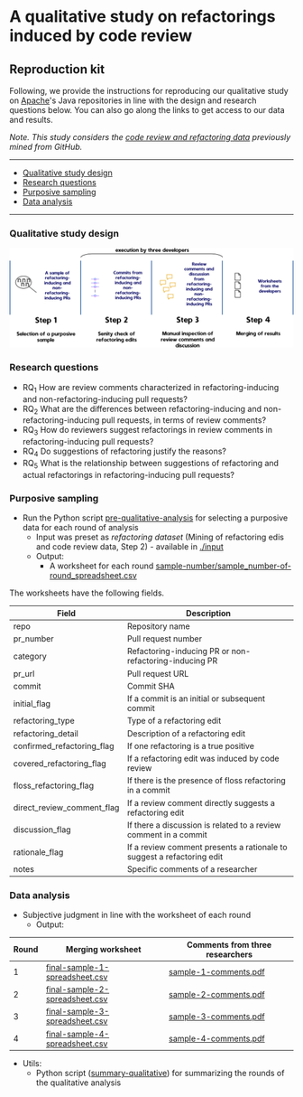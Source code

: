 # A qualitative study on refactorings induced by code review

## Reproduction kit

Following, we provide the instructions for reproducing our qualitative study on [Apache](https://github.com/apache)'s Java repositories in line with the design and research questions below.
You can also go along the links to get access to our data and results.

*Note. This study considers the [code review and refactoring data](https://github.com/flaviacoelho/thesis-reproduction-kit/tree/master?tab=readme-ov-file#Mining-of-Refactoring-Edits-and-Code-Review-Data) previously mined from GitHub.*

---
  * [Qualitative study design](#Qualitative-study-design)
  * [Research questions](#Research-questions)
  * [Purposive sampling](#Purposive-sampling)
  * [Data analysis](#Data-analysis)
---

### Qualitative study design
![StudyTwoDesign](./images/study_two_design.jpg)

### Research questions
* RQ<sub>1</sub> How are review comments characterized in refactoring-inducing and non-refactoring-inducing pull requests? 
* RQ<sub>2</sub> What are the differences between refactoring-inducing and non-refactoring-inducing pull requests, in terms of review comments? 
* RQ<sub>3</sub> How do reviewers suggest refactorings in review comments in refactoring-inducing pull requests? 
* RQ<sub>4</sub> Do suggestions of refactoring justify the reasons? 
* RQ<sub>5</sub> What is the relationship between suggestions of refactoring and actual
refactorings in refactoring-inducing pull requests? 

### Purposive sampling
* Run the Python script [pre-qualitative-analysis](study-two/pre-qualitative-analysis.py) for selecting a purposive data for each round of analysis
  * Input was preset as *refactoring dataset* (Mining of refactoring edis and code review data, Step 2) - available in [./input](study-two/input)
  * Output: 
      * A worksheet for each round [sample-number/sample_number-of-round_spreadsheet.csv](study-two/output/)

The worksheets have the following fields.
 
| Field                      | Description                                                            |
|----------------------------|------------------------------------------------------------------------|
| repo                       | Repository name                                                        |
| pr_number                  | Pull request number                                                    |
| category                   | Refactoring-inducing PR or non-refactoring-inducing PR                 |
| pr_url                     | Pull request URL                                                       |
| commit                     | Commit SHA                                                             |
| initial_flag               | If a commit is an initial or subsequent commit                         |
| refactoring_type           | Type of a refactoring edit                                             |
| refactoring_detail         | Description of a refactoring edit                                      |
| confirmed_refactoring_flag | If one refactoring is a true positive                                  |
| covered_refactoring_flag   | If a refactoring edit was induced by code review                       |
| floss_refactoring_flag     | If there is the presence of floss refactoring in a commit              |
| direct_review_comment_flag | If a review comment directly suggests a refactoring edit               |
| discussion_flag            | If there a discussion is related to a review comment in a commit       |
| rationale_flag             | If a review comment presents a rationale to suggest a refactoring edit |
| notes                      | Specific comments of a researcher                                      |
    
### Data analysis
* Subjective judgment in line with the worksheet of each round  
  * Output:
  
| Round | Merging worksheet                           | Comments from three researchers              |
|-------|--------------------------------------------------------------------------------------------|---------------------------------------------------------------------------------------|
| 1     | [final-sample-1-spreadsheet.csv](study-two/output/sample1/final_sample_1_spreadsheet.csv)  | [sample-1-comments.pdf](study-two/output/sample1/sample_1_comments.pdf)  |
| 2     | [final-sample-2-spreadsheet.csv](study-two/output/sample2/final_sample_2_spreadsheet.csv)  | [sample-2-comments.pdf](study-two/output/sample2/sample_2_comments.pdf)  |
| 3     | [final-sample-3-spreadsheet.csv](study-two/output/sample3/final_sample_3_spreadsheet.csv)  | [sample-3-comments.pdf](study-two/output/sample3/sample_3_comments.pdf)  |
| 4     | [final-sample-4-spreadsheet.csv](study-two/output/sample4/final_sample_4_spreadsheet.csv)  | [sample-4-comments.pdf](study-two/output/sample4/sample_4_comments.pdf)  |

* Utils:
  * Python script ([summary-qualitative](study-two/summary_qualitative.py)) for summarizing the rounds of the qualitative analysis
